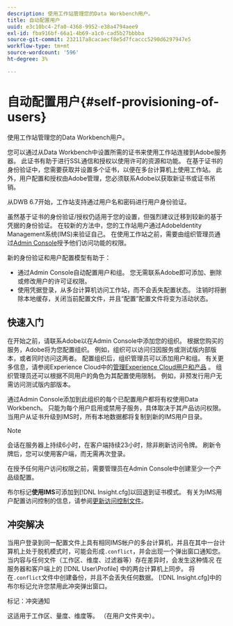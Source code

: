 ```yaml
---
description: 使用工作站管理您的Data Workbench用户。
title: 自动配置用户
uuid: e3c10bc4-2fa0-4368-9952-e38a4794aee9
exl-id: fba916bf-66a1-4b69-a1c0-cad5b27bbbba
source-git-commit: 232117a8cacaecf8e5d7fcaccc5290d6297947e5
workflow-type: tm+mt
source-wordcount: '596'
ht-degree: 3%

---
```


# 自动配置用户{#self-provisioning-of-users}

使用工作站管理您的Data Workbench用户。

您可以通过从Data Workbench中设置所需的证书来使用工作站连接到Adobe服务器。 此证书有助于进行SSL通信和授权以使用许可的资源和功能。 在基于证书的身份验证中，您需要获取并设置多个证书，以便在多台计算机上使用工作站。 此外，用户配置和授权由Adobe管理，您必须联系Adobe以获取新证书或证书吊销。

从DWB 6.7开始，工作站支持通过用户名和密码进行用户身份验证。

虽然基于证书的身份验证/授权仍适用于您的设置，但强烈建议迁移到较新的基于凭据的身份验证。 在较新的方法中，您的工作站用户通过AdobeIdentity Management系统(IMS)来验证自己。 在使用工作站之前，需要由组织管理员通过[Admin Console](https://experienceleague.adobe.com/docs/core-services/interface/manage-users-and-products/admin-getting-started.html?lang=zh-Hans)授予他们访问功能的权限。

新的身份验证和用户配置模型有助于：

* 通过Admin Console自动配置用户和组。 您无需联系Adobe即可添加、删除或修改用户的许可证权限。
* 使用凭据登录，从多台计算机访问工作站，而不会丢失配置状态。 注销时将删除本地缓存，关闭当前配置文件，并且“配置”配置文件将变为活动状态。

## 快速入门

在开始之前，请联系Adobe以在Admin Console中添加您的组织。 根据您购买的服务，Adobe将为您配置组织。 例如，组织可以访问归因服务或测试版内部版本，或者同时访问这两者。 配置组织后，组织管理员可以添加用户和组。 有关更多信息，请参阅Experience Cloud中的[管理Experience Cloud用户和产品](https://experienceleague.adobe.com/docs/core-services/interface/manage-users-and-products/admin-getting-started.html) 。 组织管理员还可以根据不同用户的角色为其配置使用限制。 例如，非预发行用户无需访问测试版内部版本。

通过Admin Console添加到此组织的每个已配置用户都将有权使用Data Workbench。 只能为每个用户启用或禁用子服务，具体取决于其产品访问权限。 当用户从证书升级到IMS时，所有本地数据都将复制到新的IMS用户目录。

>[!NOTE]
>
>会话在服务器上持续6小时，在客户端持续23小时，除非刷新访问令牌。 刷新令牌后，您可以使用客户端，而无需再次登录。

在授予任何用户访问权限之前，需要管理员在Admin Console中创建至少一个产品级配置。

布尔标记&#x200B;**使用IMS**&#x200B;可添加到[!DNL Insight.cfg]以回退到证书模式。 有关为IMS用户配置访问控制的信息，请参阅[更新访问控制文件](https://experienceleague.adobe.com/docs/data-workbench/using/server-admin-install/install-servers/insight-server-dpu/c-updt-accss-ctrl-file.html)。

## 冲突解决

当用户登录到同一配置文件上具有相同IMS帐户的多台计算机，并且在其中一台计算机上处于脱机模式时，可能会形成`.conflict`，并会出现一个弹出窗口通知您。 当内容与任何文件（工作区、维度、过滤器等）存在差异时，会发生这种情况 在服务器和客户端上的 [!DNL User\Profile\] 中的两台计算机上同步。 将在`.conflict`文件中创建备份，并且不会丢失任何数据。 [!DNL Insight.cfg]中的布尔标记允许您禁用此冲突弹出窗口。

标记：冲突通知

这适用于工作区、量度、维度等。 （在用户文件夹中）。
